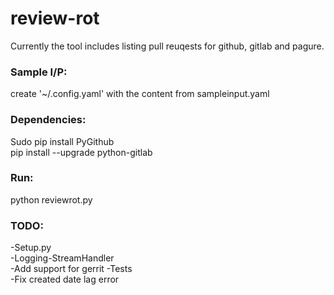 # review-rot

Currently the tool includes listing pull reuqests for github, gitlab and pagure.

### Sample I/P:
create '~/.config.yaml' with the content from sampleinput.yaml

### Dependencies:

Sudo pip install PyGithub  
pip install --upgrade python-gitlab

### Run:
python reviewrot.py

### TODO:
-Setup.py  
-Logging-StreamHandler  
-Add support for gerrit 
-Tests  
-Fix created date lag error

